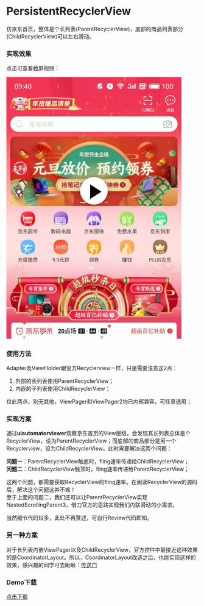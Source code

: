 # PersistentRecyclerView

仿京东首页，整体是个长列表(ParentRecyclerView)，底部的商品列表部分(ChildRecyclerView)可以左右滑动。

### 实现效果
点击可查看截屏视频：

<img src="capturedImage.jpg" width="460"/>

### 使用方法
Adapter及ViewHolder跟官方Recyclerview一样，只是需要注意这2点：
1. 外部的长列表使用ParentRecyclerView；
2. 内嵌的子列表使用ChildRecyclerView；

仅此两点，别无其他，ViewPager和ViewPager2均已内部兼容，可任意选用；

### 实现方案
通过<b>uiautomatorviewer</b>观察京东首页的View层级，会发现其长列表总体是个RecyclerView，设为ParentRecyclerView；而底部的商品部分是另一个Recyclerview，设为ChildRecyclerView。此时需要解决这两个问题：

<b>问题一</b>：ParentRecyclerView触底时，fling速率传递给ChildRecyclerView；<br/>
<b>问题二</b>：ChildRecyclerView触顶时，fling速率传递给ParentRecyclerView；

这两个问题，都需要获取RecyclerView的fling速率。在阅读RecyclerView的源码后，解决这个问题这并不难！<br/>
至于上面的问题二，我们还可以让ParentRecyclerView实现NestedScrollingParent3，借力官方的思路实现我们内联滑动的小需求。

当然细节代码较多，此处不再赘述，可自行Review代码即知。

### 另一种方案
对于长列表内嵌ViewPager以及ChildRecyclerView，官方控件中最接近这种效果的是CoordinatorLayout。所以，CoordinatorLayout改造之后，也能实现这样的效果，感兴趣的同学可去瞅瞅：[传送门](https://github.com/xmuSistone/PersistentCoordinatorLayout)

### Demo下载
[点击下载](https://github.com/xmuSistone/PersistentRecyclerView/blob/master/app-release.apk?raw=true)
